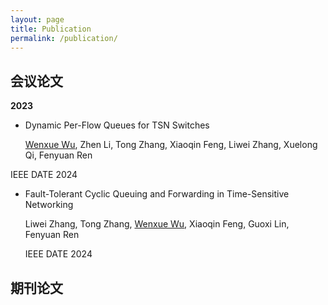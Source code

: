 ```yaml
---
layout: page
title: Publication
permalink: /publication/
---
```


## 会议论文

**2023**

+ Dynamic Per-Flow Queues for TSN Switches

  <u>Wenxue Wu</u>, Zhen Li, Tong Zhang, Xiaoqin Feng, Liwei Zhang, Xuelong Qi, Fenyuan Ren

 IEEE DATE 2024

+ Fault-Tolerant Cyclic Queuing and Forwarding in Time-Sensitive Networking

   Liwei Zhang, Tong Zhang, <u>Wenxue Wu</u>, Xiaoqin Feng, Guoxi Lin, Fenyuan Ren

  IEEE DATE 2024

## 期刊论文


